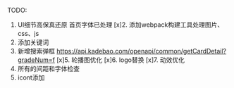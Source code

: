 TODO:
1. UI细节高保真还原 首页字体已处理
[x]2. 添加webpack构建工具处理图片、css、js
3. 添加关键词 
4. 新增搜索弹框  https://api.kadebao.com/openapi/common/getCardDetail?gradeNum=f
[x]5. 轮播图优化
[x]6. logo替换
[x]7. 动效优化
8. 所有的间距和字体检查
9. icont添加

